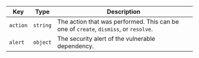 Key | Type | Description
----|------|-------------
`action` |`string` | The action that was performed. This can be one of `create`, `dismiss`, or `resolve`.
`alert` |`object` | The security alert of the vulnerable dependency.
